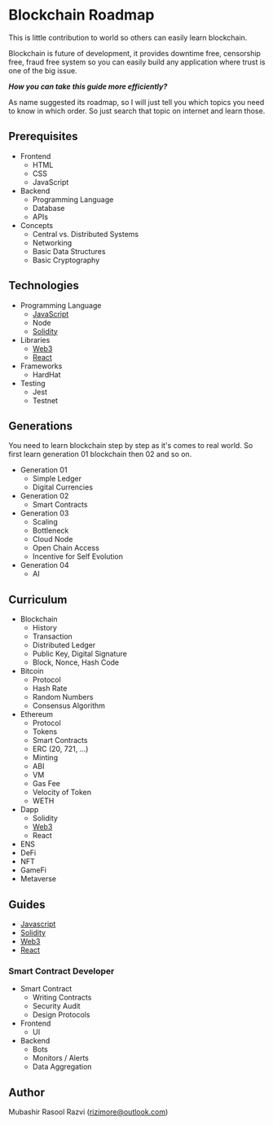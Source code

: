 # Blockchain Roadmap
This is little contribution to world so others can easily learn blockchain.

Blockchain is future of development, it provides downtime free, censorship free, fraud free system so you can easily build any application where trust is one of the big issue.

***How you can take this guide more efficiently?***

As name suggested its roadmap, so I will just tell you which topics you need to know in which order. So just search that topic on internet and learn those.

## Prerequisites
- Frontend
  - HTML
  - CSS
  - JavaScript
- Backend
  - Programming Language
  - Database
  - APIs
- Concepts
  - Central vs. Distributed Systems
  - Networking
  - Basic Data Structures
  - Basic Cryptography

## Technologies
- Programming Language
  - [JavaScript](guides/JAVASCRIPT.md)
  - Node
  - [Solidity](guides/SOLIDITY.md)
- Libraries
  - [Web3](guides/WEB3.md)
  - [React](guides/REACT.md)
- Frameworks
  - HardHat
- Testing
  - Jest
  - Testnet

## Generations
You need to learn blockchain step by step as it's comes to real world. So first learn generation 01 blockchain then 02 and so on.

- Generation 01
  - Simple Ledger
  - Digital Currencies
- Generation 02
  - Smart Contracts
- Generation 03
  - Scaling
  - Bottleneck
  - Cloud Node
  - Open Chain Access
  - Incentive for Self Evolution
- Generation 04
  - AI

## Curriculum
- Blockchain
  - History
  - Transaction
  - Distributed Ledger
  - Public Key, Digital Signature
  - Block, Nonce, Hash Code
- Bitcoin
  - Protocol
  - Hash Rate
  - Random Numbers
  - Consensus Algorithm
- Ethereum
  - Protocol
  - Tokens
  - Smart Contracts
  - ERC (20, 721, ...)
  - Minting
  - ABI
  - VM
  - Gas Fee
  - Velocity of Token
  - WETH
- Dapp
  - Solidity
  - [Web3](guides/WEB3.md)
  - React
- ENS
- DeFi
- NFT
- GameFi
- Metaverse

## Guides
- [Javascript](guides/JAVASCRIPT.md)
- [Solidity](guides/SOLIDITY.md)
- [Web3](guides/WEB3.md)
- [React](guides/REACT.md)

### Smart Contract Developer
- Smart Contract
  - Writing Contracts
  - Security Audit
  - Design Protocols
- Frontend
  - UI
- Backend
  - Bots
  - Monitors / Alerts
  - Data Aggregation

## Author
Mubashir Rasool Razvi (<rizimore@outlook.com>)
